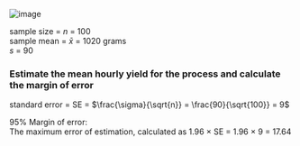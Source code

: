 
![image](https://github.com/user-attachments/assets/7558210c-8b2d-4f31-8ce2-784f77724cc6)

sample size  = $n$ = 100  
sample mean = $\bar{x}$ = 1020 grams  
$s$ = 90  

### Estimate the mean hourly yield for the process and calculate the margin of error

standard error = SE = $\frac{\sigma}{\sqrt{n}} = \frac{90}{\sqrt{100}} = 9$

95% Margin of error:  
The maximum error of estimation, calculated as 1.96 $\times$ SE = 1.96 $\times$ 9 = 17.64 
